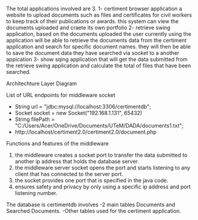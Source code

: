 The total applications involved are 3.
1- certiment browser application a website to upload documents such as files and certificates for civil workers to keep track of their publications or awards. this system can view the documents uploaded and craete its own portfolio
2- retrieve swing application, based on the documents uploaded the user currently using the application will be able to retrieve the documents data from the certiment application and search for specific document names. 
 they will then be able to save the document data they have searched via socket to a another appication
3- show sqing application that will get the data submitted from the retrieve swing application and calculate the total of files that have been searched. 

Architechture Layer Diagram 

List of URL endpoints for middleware socket 
- String url = "jdbc:mysql://localhost:3306/certimentdb";
- Socket socket = new Socket("192.168.1.131", 65432)
- String filePath = "C:/Users/Acer/OneDrive/Documents/UTeM/DADA/documents1.txt";
- http://localhost/certiment2.0/certiment2.0/document.php

Functions and features of the middleware 
1. the middleware creates a socket port to transfer the data submitted to another ip address that holds the database server.
2. the middleware server socket opens the port and starts listening to any client that has connected to the server port.
3. the socket provides one port that is specified in the java code.
4. ensures safety and privacy by only using a specific ip address and port listening number.

The database is certimentdb involves
-2 main tables Documents and Searched Documents. 
-Other tables used for the certiment application.
